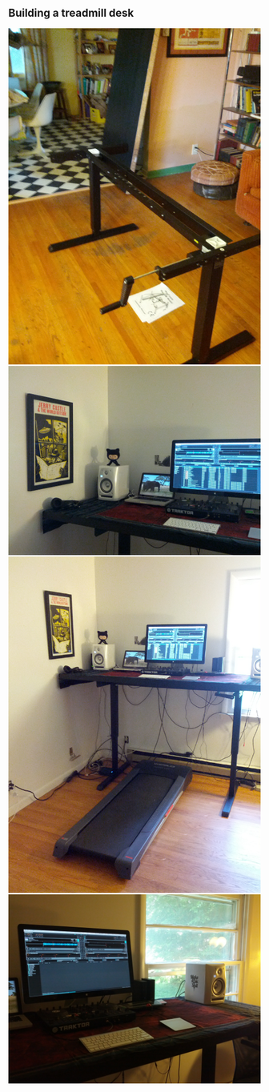 ## Building a treadmill desk

![](/treadmill_desk/images/frame.jpg)
![](/treadmill_desk/images/finished_1.jpg)
![](/treadmill_desk/images/finished_2.jpg)
![](/treadmill_desk/images/finished_3.jpg)
